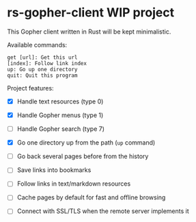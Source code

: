 # rs-gopher-client WIP project

This Gopher client written in Rust will be kept minimalistic.

Available commands:
```
get [url]: Get this url
[index]: Follow link index
up: Go up one directory
quit: Quit this program
```

Project features:
- [x] Handle text resources (type 0)
- [x] Handle Gopher menus (type 1)
- [ ] Handle Gopher search (type 7)
- [x] Go one directory up from the path (`up` command)
- [ ] Go back several pages before from the history
- [ ] Save links into bookmarks
- [ ] Follow links in text/markdown resources
- [ ] Cache pages by default for fast and offline browsing
- [ ] Connect with SSL/TLS when the remote server implements it


